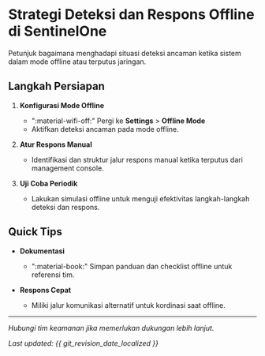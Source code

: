 # Strategi Deteksi dan Respons Offline di SentinelOne

Petunjuk bagaimana menghadapi situasi deteksi ancaman ketika sistem dalam mode offline atau terputus jaringan.

## Langkah Persiapan

1. **Konfigurasi Mode Offline**
   - ":material-wifi-off:" Pergi ke **Settings** > **Offline Mode**
   - Aktifkan deteksi ancaman pada mode offline.

2. **Atur Respons Manual**
   - Identifikasi dan struktur jalur respons manual ketika terputus dari management console.

3. **Uji Coba Periodik**
   - Lakukan simulasi offline untuk menguji efektivitas langkah-langkah deteksi dan respons.

## Quick Tips

- **Dokumentasi**
  - ":material-book:" Simpan panduan dan checklist offline untuk referensi tim.

- **Respons Cepat**
  - Miliki jalur komunikasi alternatif untuk kordinasi saat offline.

---

*Hubungi tim keamanan jika memerlukan dukungan lebih lanjut.*

*Last updated: {{ git_revision_date_localized }}*

